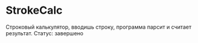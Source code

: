 # StrokeCalc
Строковый калькулятор, вводишь строку, программа парсит и считает результат.
Статус: завершено
